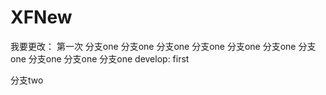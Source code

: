 # XFNew

我要更改：
第一次
分支one
分支one
分支one
分支one
分支one
分支one
分支one
分支one
分支one
分支one
develop:
first


分支two

